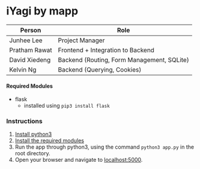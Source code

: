 # iYagi by mapp

Person | Role
------ | ----
Junhee Lee | Project Manager
Pratham Rawat | Frontend + Integration to Backend
David Xiedeng | Backend (Routing, Form Management, SQLite)
Kelvin Ng | Backend (Querying, Cookies)

#### Required Modules
* flask
	* installed using `pip3 install flask`

### Instructions
1. [Install python3](https://realpython.com/installing-python/)
1. [Install the required modules](https://docs.python.org/3/installing/index.html)
1. Run the app through python3, using the command `python3 app.py` in the root directory.
1. Open your browser and navigate to [localhost:5000](127.0.0.1:5000).
